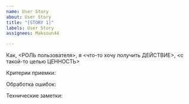 ```yaml
---
name: User Story
about: User Story
title: "[STORY 1]"
labels: User Story
assignees: Maksoun44

---
```


Как, <РОЛЬ пользователя>, я <что-то хочу получить ДЕЙСТВИЕ>, <с такой-то целью ЦЕННОСТЬ>

Критерии приемки:

Обработка ошибок:

Технические заметки:
